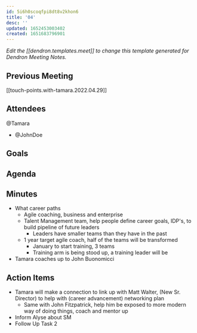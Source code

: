 ```yaml
---
id: 5i6h0scoqfpi8dt8v2khon6
title: '04'
desc: ''
updated: 1652453003402
created: 1651683796901
---
```

_Edit the [[dendron.templates.meet]] to change this template generated for Dendron Meeting Notes._

## Previous Meeting
[[touch-points.with-tamara.2022.04.29]]

## Attendees
@Tamara 

- @JohnDoe

## Goals


## Agenda


## Minutes
- What career paths
    - Agile coaching, business and enterprise
    - Talent Management team, help people define career goals, IDP's, to build pipeline of future leaders
      - Leaders have smaller teams than they have in the past
    - 1 year target agile coach, half of the teams will be transformed
      - January to start training, 3 teams
      - Training arm is being stood up, a training leader will be 
- Tamara coaches up to John Buonomicci

## Action Items
- Tamara will make a connection to link up with Matt Walter, (New Sr. Director) to help with (career advancement) networking plan
  - Same with John Fitzpatrick, help him be exposed to more modern way of doing things, coach and mentor up
- Inform Alyse about SM
- Follow Up Task 2
